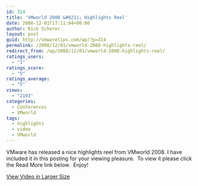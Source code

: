 ```yaml
---
id: 314
title: 'VMworld 2008 &#8211; Highlights Reel'
date: 2008-12-01T17:11:04+00:00
author: Rick Scherer
layout: post
guid: http://vmwaretips.com/wp/?p=314
permalink: /2008/12/01/vmworld-2008-highlights-reel/
redirect_from: /wp/2008/12/01/vmworld-2008-highlights-reel/
ratings_users:
  - "1"
ratings_score:
  - "5"
ratings_average:
  - "5"
views:
  - "2103"
categories:
  - Conferences
  - VMworld
tags:
  - highlights
  - video
  - VMworld
---
```

VMware has released a nice highlights reel from VMworld 2008. I have included it in this posting for your viewing pleasure.  To view it please click the Read More link below.  Enjoy!
  
<a href="http://download3.vmware.com/vmworld/2008/vmworld2008_highlights.html" target="_blank">View Video in Larger Size</a>
